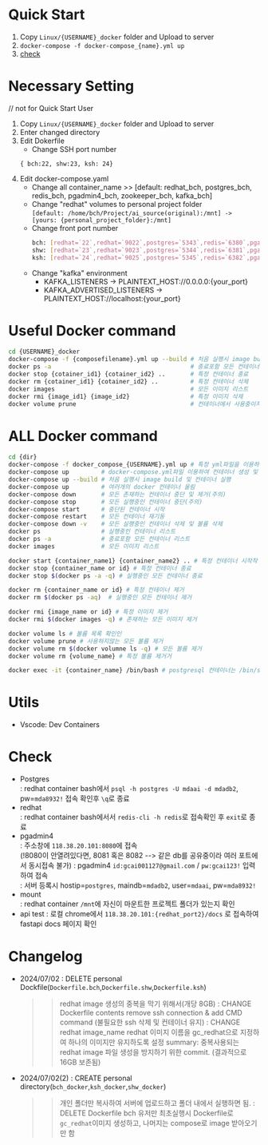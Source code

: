# Quick Start
1. Copy `Linux/{USERNAME}_docker` folder and Upload to server
2. `docker-compose -f docker-compose_{name}.yml up`
3. [check](#check)

# Necessary Setting
// not for Quick Start User
1. Copy `Linux/{USERNAME}_docker` folder and Upload to server
2. Enter changed directory
3. Edit Dokerfile
    - Change SSH port number
    ```
    { bch:22, shw:23, ksh: 24}
    ```
4. Edit docker-compose.yaml
    - Change all container_name >> [default: redhat_bch, postgres_bch, redis_bch, pgadmin4_bch, zookeeper_bch, kafka_bch] 
    - Change "redhat" volumes to personal project folder <br>`[default: /home/bch/Project/ai_source(original):/mnt] -> [yours: {personal_project_folder}:/mnt]`
    - Change front port number
        ```bash
        bch: [redhat=`22`,redhat=`9022`,postgres=`5343`,redis=`6380`,pgadmin4=`8080`,zookeeper=`2182`,kafka=`9093`]
        shw: [redhat=`23`,redhat=`9023`,postgres=`5344`,redis=`6381`,pgadmin4=`8081`,zookeeper=`2183`,kafka=`9094`]
        ksh: [redhat=`24`,redhat=`9025`,postgres=`5345`,redis=`6382`,pgadmin4=`8082`,zookeeper=`2184`,kafka=`9095`]```
    - Change "kafka" environment
        - KAFKA_LISTENERS -> PLAINTEXT_HOST://0.0.0.0:{your_port}
        - KAFKA_ADVERTISED_LISTENERS -> PLAINTEXT_HOST://localhost:{your_port}
# Useful Docker command
```bash
cd {USERNAME}_docker
docker-compose -f {composefilename}.yml up --build # 처음 실행시 image build 및 컨테이너 실행(bch유저만 --build옵션 추가. 나머진 X)
docker ps -a                                       # 종료포함 모든 컨테이너 리스트
docker stop {cotainer_id1} {cotainer_id2} ..       # 특정 컨테이너 종료
docker rm {cotainer_id1} {cotainer_id2} ..         # 특정 컨테이너 삭제
docker images                                      # 모든 이미지 리스트
docker rmi {image_id1} {image_id2}                 # 특정 이미지 삭제
docker volume prune                                # 컨테이너에서 사용중이지 않은 volumne 삭제제
```

# ALL Docker command
```bash
cd {dir}
docker-compose -f docker_compose_{USERNAME}.yml up # 특정 yml파일을 이용하여 컨테이너 생성
docker-compose up         # docker-compose.yml파일 이용하여 컨테이너 생성 및 실행
docker-compose up --build # 처음 실행시 image build 및 컨테이너 실행
docker-compose up         # 여러개의 docker 컨테이너 올림
docker-compose down       # 모든 존재하는 컨테이너 중단 및 제거(주의)
docker-compose stop       # 모든 실행중인 컨테이너 중단(주의)
docker-compose start      # 중단된 컨테이너 시작
docker-compose restart    # 모든 컨테이너 재기동
docker-compose down -v    # 모든 실행중인 컨테이너 삭제 및 볼륨 삭제
docker ps                 # 실행중인 컨테이너 리스트
docker ps -a              # 종료포함 모든 컨테이너 리스트
docker images             # 모든 이미지 리스트

docker start {container_name1} {container_name2} .. # 특정 컨테이너 시작작
docker stop {container_name or id} # 특정 컨테이너 종료
docker stop $(docker ps -a -q) # 실행중인 모든 컨테이너 종료

docker rm {container_name or id} # 특정 컨테이너 제거
docker rm $(docker ps -aq)  # 실행중인 모든 컨테이너 제거

docker rmi {image_name or id} # 특정 이미지 제거
docker rmi $(docker images -q) # 존재하는 모든 이미지 제거

docker volume ls # 볼륨 목록 확인인
docker volume prune # 사용하지않는 모든 볼륨 제거
docker volume rm $(docker volumne ls -q) # 모든 볼륨 제거
docker volume rm {volume_name} # 특정 볼륨 제거거

docker exec -it {container_name} /bin/bash # postgresql 컨테이너는 /bin/sh
```

# Utils
- Vscode: Dev Containers

# Check
- Postgres <br>
 : redhat container bash에서 `psql -h postgres -U mdaai -d mdadb2`, pw=`mda8932!` 접속 확인후 `\q`로 종료
- redhat <br>
 : redhat container bash에서서 `redis-cli -h redis`로 접속확인 후 `exit`로 종료
- pgadmin4 <br>
 : 주소창에 `118.38.20.101:8080`에 접속 <br>
 (!8080이 안열려있다면, 8081 혹은 8082 --> 같은 db를 공유중이라 여러 포트에서 동시접속 불가)
 : pgadmin4 `id:gcai001127@gmail.com` / `pw:gcai123!` 입력하여 접속 <br>
 : 서버 등록시 hostip=`postgres`, maindb=`mdadb2`, user=`mdaai`, pw=`mda8932!`  
- mount <br>
 : redhat container `/mnt`에 자신이 마운트한 프로젝트 폴더가 있는지 확인
- api test
 : 로컬 chrome에서 `118.38.20.101:{redhat_port2}/docs` 로 접속하여 fastapi docs 페이지 확인

 # Changelog

 - 2024/07/02
 : DELETE personal Dockfile(`Dockerfile.bch`,`Dockerfile.shw`,`Dockerfile.ksh`)
   >> redhat image 생성의 중복을 막기 위해서(개당 8GB)
 : CHANGE Dockerfile contents 
   >> remove ssh connection & add CMD command (불필요한 ssh 삭제 및 컨테이너 유지)
 : CHANGE redhat image_name
   >> redhat 이미지 이름을 gc_redhat으로 지정하여 하나의 이미지만 유지하도록 설정
  summary: 중복사용되는 redhat image 파일 생성을 방지하기 위한 commit. (결과적으로 16GB 보존됨)   

 - 2024/07/02(2)
 : CREATE personal directory(`bch_docker`,`ksh_docker`,`shw_docker`)
   >> 개인 폴더만 복사하여 서버에 업로드하고 폴더 내에서 실행하면 됨.
 : DELETE Dockerfile
   >> bch 유저만 최초실행시 Dockerfile로 `gc_redhat`이미지 생성하고, 나머지는 compose로 image 받아오기만 함
  
